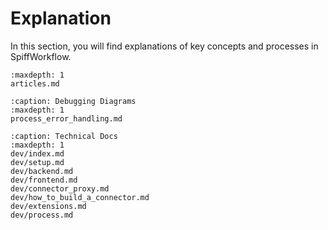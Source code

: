 # Explanation

In this section, you will find explanations of key concepts and processes in SpiffWorkflow.

```{toctree}
:maxdepth: 1
articles.md
```

```{toctree}
:caption: Debugging Diagrams
:maxdepth: 1
process_error_handling.md
```

```{toctree}
:caption: Technical Docs
:maxdepth: 1
dev/index.md
dev/setup.md
dev/backend.md
dev/frontend.md
dev/connector_proxy.md
dev/how_to_build_a_connector.md
dev/extensions.md
dev/process.md
```
